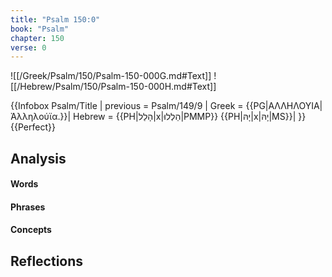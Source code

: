 ```yaml
---
title: "Psalm 150:0"
book: "Psalm"
chapter: 150
verse: 0
---
```

![[/Greek/Psalm/150/Psalm-150-000G.md#Text]]
![[/Hebrew/Psalm/150/Psalm-150-000H.md#Text]]

{{Infobox Psalm/Title |
  previous = Psalm/149/9 |
  Greek = {{PG|ΑΛΛΗΛΟΥΙΑ|Ἀλληλούϊα.}}|
  Hebrew = {{PH|הָלַל|x|הַלְלוּ|PMMP}} {{PH|יָהּ|x|יָהּ|MS}}|
}}{{Perfect}}

## Analysis

#### Words

#### Phrases

#### Concepts

## Reflections
